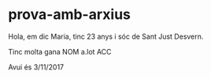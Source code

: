 # prova-amb-arxius

Hola, em dic Maria, tinc 23 anys i sóc de Sant Just Desvern.

Tinc molta gana 
NOM a.lot ACC

Avui és 3/11/2017
